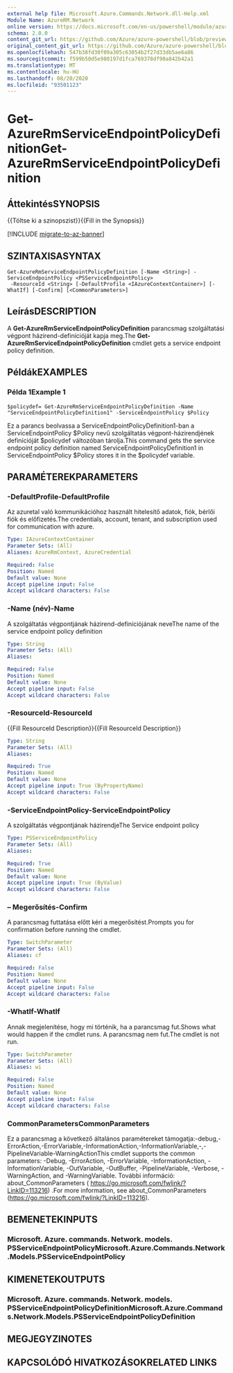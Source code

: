 ```yaml
---
external help file: Microsoft.Azure.Commands.Network.dll-Help.xml
Module Name: AzureRM.Network
online version: https://docs.microsoft.com/en-us/powershell/module/azurerm.network/get-azurermserviceendpointpolicydefinition
schema: 2.0.0
content_git_url: https://github.com/Azure/azure-powershell/blob/preview/src/ResourceManager/Network/Commands.Network/help/Get-AzureRmServiceEndpointPolicyDefinition.md
original_content_git_url: https://github.com/Azure/azure-powershell/blob/preview/src/ResourceManager/Network/Commands.Network/help/Get-AzureRmServiceEndpointPolicyDefinition.md
ms.openlocfilehash: 547b38fd30f09a305c63054b2f27d33db5ae6a86
ms.sourcegitcommit: f599b50d5e980197d1fca769378df90a842b42a1
ms.translationtype: MT
ms.contentlocale: hu-HU
ms.lasthandoff: 08/20/2020
ms.locfileid: "93501123"
---
```

# <span data-ttu-id="8ecfe-101">Get-AzureRmServiceEndpointPolicyDefinition</span><span class="sxs-lookup"><span data-stu-id="8ecfe-101">Get-AzureRmServiceEndpointPolicyDefinition</span></span>

## <span data-ttu-id="8ecfe-102">Áttekintés</span><span class="sxs-lookup"><span data-stu-id="8ecfe-102">SYNOPSIS</span></span>
<span data-ttu-id="8ecfe-103">{{Töltse ki a szinopszist}}</span><span class="sxs-lookup"><span data-stu-id="8ecfe-103">{{Fill in the Synopsis}}</span></span>

[!INCLUDE [migrate-to-az-banner](../../includes/migrate-to-az-banner.md)]

## <span data-ttu-id="8ecfe-104">SZINTAXISA</span><span class="sxs-lookup"><span data-stu-id="8ecfe-104">SYNTAX</span></span>

```
Get-AzureRmServiceEndpointPolicyDefinition [-Name <String>] -ServiceEndpointPolicy <PSServiceEndpointPolicy>
 -ResourceId <String> [-DefaultProfile <IAzureContextContainer>] [-WhatIf] [-Confirm] [<CommonParameters>]
```

## <span data-ttu-id="8ecfe-105">Leírás</span><span class="sxs-lookup"><span data-stu-id="8ecfe-105">DESCRIPTION</span></span>
<span data-ttu-id="8ecfe-106">A **Get-AzureRmServiceEndpointPolicyDefinition** parancsmag szolgáltatási végpont házirend-definícióját kapja meg.</span><span class="sxs-lookup"><span data-stu-id="8ecfe-106">The **Get-AzureRmServiceEndpointPolicyDefinition** cmdlet gets a service endpoint policy definition.</span></span>

## <span data-ttu-id="8ecfe-107">Példák</span><span class="sxs-lookup"><span data-stu-id="8ecfe-107">EXAMPLES</span></span>

### <span data-ttu-id="8ecfe-108">Példa 1</span><span class="sxs-lookup"><span data-stu-id="8ecfe-108">Example 1</span></span>
```
$policydef= Get-AzureRmServiceEndpointPolicyDefinition -Name "ServiceEndpointPolicyDefinition1" -ServiceEndpointPolicy $Policy
```

<span data-ttu-id="8ecfe-109">Ez a parancs beolvassa a ServiceEndpointPolicyDefinition1-ban a ServiceEndpointPolicy $Policy nevű szolgáltatás végpont-házirendjének definícióját $policydef változóban tárolja.</span><span class="sxs-lookup"><span data-stu-id="8ecfe-109">This command gets the service endpoint policy definition named ServiceEndpointPolicyDefinition1 in ServiceEndpointPolicy $Policy stores it in the $policydef variable.</span></span>

## <span data-ttu-id="8ecfe-110">PARAMÉTEREK</span><span class="sxs-lookup"><span data-stu-id="8ecfe-110">PARAMETERS</span></span>

### <span data-ttu-id="8ecfe-111">-DefaultProfile</span><span class="sxs-lookup"><span data-stu-id="8ecfe-111">-DefaultProfile</span></span>
<span data-ttu-id="8ecfe-112">Az azuretal való kommunikációhoz használt hitelesítő adatok, fiók, bérlői fiók és előfizetés.</span><span class="sxs-lookup"><span data-stu-id="8ecfe-112">The credentials, account, tenant, and subscription used for communication with azure.</span></span>

```yaml
Type: IAzureContextContainer
Parameter Sets: (All)
Aliases: AzureRmContext, AzureCredential

Required: False
Position: Named
Default value: None
Accept pipeline input: False
Accept wildcard characters: False
```

### <span data-ttu-id="8ecfe-113">-Name (név)</span><span class="sxs-lookup"><span data-stu-id="8ecfe-113">-Name</span></span>
<span data-ttu-id="8ecfe-114">A szolgáltatás végpontjának házirend-definíciójának neve</span><span class="sxs-lookup"><span data-stu-id="8ecfe-114">The name of the service endpoint policy definition</span></span>

```yaml
Type: String
Parameter Sets: (All)
Aliases:

Required: False
Position: Named
Default value: None
Accept pipeline input: False
Accept wildcard characters: False
```

### <span data-ttu-id="8ecfe-115">-ResourceId</span><span class="sxs-lookup"><span data-stu-id="8ecfe-115">-ResourceId</span></span>
<span data-ttu-id="8ecfe-116">{{Fill ResourceId Description}}</span><span class="sxs-lookup"><span data-stu-id="8ecfe-116">{{Fill ResourceId Description}}</span></span>

```yaml
Type: String
Parameter Sets: (All)
Aliases:

Required: True
Position: Named
Default value: None
Accept pipeline input: True (ByPropertyName)
Accept wildcard characters: False
```

### <span data-ttu-id="8ecfe-117">-ServiceEndpointPolicy</span><span class="sxs-lookup"><span data-stu-id="8ecfe-117">-ServiceEndpointPolicy</span></span>
<span data-ttu-id="8ecfe-118">A szolgáltatás végpontjának házirendje</span><span class="sxs-lookup"><span data-stu-id="8ecfe-118">The Service endpoint policy</span></span>

```yaml
Type: PSServiceEndpointPolicy
Parameter Sets: (All)
Aliases:

Required: True
Position: Named
Default value: None
Accept pipeline input: True (ByValue)
Accept wildcard characters: False
```

### <span data-ttu-id="8ecfe-119">– Megerősítés</span><span class="sxs-lookup"><span data-stu-id="8ecfe-119">-Confirm</span></span>
<span data-ttu-id="8ecfe-120">A parancsmag futtatása előtt kéri a megerősítést.</span><span class="sxs-lookup"><span data-stu-id="8ecfe-120">Prompts you for confirmation before running the cmdlet.</span></span>

```yaml
Type: SwitchParameter
Parameter Sets: (All)
Aliases: cf

Required: False
Position: Named
Default value: None
Accept pipeline input: False
Accept wildcard characters: False
```

### <span data-ttu-id="8ecfe-121">-WhatIf</span><span class="sxs-lookup"><span data-stu-id="8ecfe-121">-WhatIf</span></span>
<span data-ttu-id="8ecfe-122">Annak megjelenítése, hogy mi történik, ha a parancsmag fut.</span><span class="sxs-lookup"><span data-stu-id="8ecfe-122">Shows what would happen if the cmdlet runs.</span></span> <span data-ttu-id="8ecfe-123">A parancsmag nem fut.</span><span class="sxs-lookup"><span data-stu-id="8ecfe-123">The cmdlet is not run.</span></span>

```yaml
Type: SwitchParameter
Parameter Sets: (All)
Aliases: wi

Required: False
Position: Named
Default value: None
Accept pipeline input: False
Accept wildcard characters: False
```

### <span data-ttu-id="8ecfe-124">CommonParameters</span><span class="sxs-lookup"><span data-stu-id="8ecfe-124">CommonParameters</span></span>
<span data-ttu-id="8ecfe-125">Ez a parancsmag a következő általános paramétereket támogatja:-debug,-ErrorAction,-ErrorVariable,-InformationAction,-InformationVariable,-,-PipelineVariable-WarningAction</span><span class="sxs-lookup"><span data-stu-id="8ecfe-125">This cmdlet supports the common parameters: -Debug, -ErrorAction, -ErrorVariable, -InformationAction, -InformationVariable, -OutVariable, -OutBuffer, -PipelineVariable, -Verbose, -WarningAction, and -WarningVariable.</span></span> <span data-ttu-id="8ecfe-126">További információ: about_CommonParameters ( https://go.microsoft.com/fwlink/?LinkID=113216) .</span><span class="sxs-lookup"><span data-stu-id="8ecfe-126">For more information, see about_CommonParameters (https://go.microsoft.com/fwlink/?LinkID=113216).</span></span>

## <span data-ttu-id="8ecfe-127">BEMENETEK</span><span class="sxs-lookup"><span data-stu-id="8ecfe-127">INPUTS</span></span>

### <span data-ttu-id="8ecfe-128">Microsoft. Azure. commands. Network. models. PSServiceEndpointPolicy</span><span class="sxs-lookup"><span data-stu-id="8ecfe-128">Microsoft.Azure.Commands.Network.Models.PSServiceEndpointPolicy</span></span>

## <span data-ttu-id="8ecfe-129">KIMENETEK</span><span class="sxs-lookup"><span data-stu-id="8ecfe-129">OUTPUTS</span></span>

### <span data-ttu-id="8ecfe-130">Microsoft. Azure. commands. Network. models. PSServiceEndpointPolicyDefinition</span><span class="sxs-lookup"><span data-stu-id="8ecfe-130">Microsoft.Azure.Commands.Network.Models.PSServiceEndpointPolicyDefinition</span></span>

## <span data-ttu-id="8ecfe-131">MEGJEGYZI</span><span class="sxs-lookup"><span data-stu-id="8ecfe-131">NOTES</span></span>

## <span data-ttu-id="8ecfe-132">KAPCSOLÓDÓ HIVATKOZÁSOK</span><span class="sxs-lookup"><span data-stu-id="8ecfe-132">RELATED LINKS</span></span>
